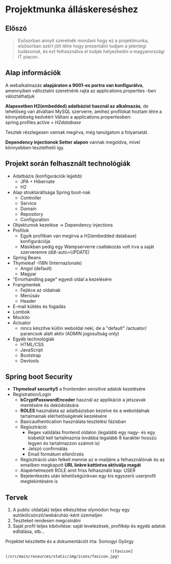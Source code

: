 # Projektmunka álláskereséshez

## Előszó
> Esősorban annyit szeretnék mondani hogy ez a projektmunka, elsősorban azért jött létre hogy prezentálni tudjam a jelenlegi tudásomat, 
> és ezt felhasználva el tudjak helyezkedni a magyarországi IT piacon.

## Alap információk
A webalkalmazás **alapjáraton a 9001-es portra van konfigurálva**, amennyiben változtatni szeretnénk rajta az applications.properties -ben váloztathatjuk

**Alapesetben H2(embedded) adatbázist használ az alkalmazás**, de lehetőség van átváltani MySQL szerverre, amihez profilokat hoztam létre a könnyebbség kedvéért
Váltani a applications.propertiesben: spring.profiles.active = *H2database*

Tesztek részlegesen vannak megírva, még tanulgatom a folyamatát.

**Dependency injectionok Setter alapon** vannak megoldva, mivel könnyebben tesztelhető így.

## Projekt során felhasznált technológiák
- Adatbázis (konfigurációk lejjebb)
  - JPA + Hibernate
  - H2
- Alap struktúráltsága Spring boot-nak
  - Controller
  - Service
  - Domain
  - Repository
  - Configuration
- Objektumok kezelése -> Dependency injections
- Profilok
  - Egyik profilban van megírva a H2(embedded database) konfigurációja
  - Másikban pedig egy Wampserverre csatlakozás volt írva a saját szerveremre (ddl-auto=UPDATE)
- Spring Beans
- Thymeleaf
-I18N (Internazionale)
  - Angol (default)
  - Magyar
- "Errorhandling page" egyedi oldal a kezelésére
- Frangmentek
  - Fejléce az oldalnak
  - Menüsáv
  - Header
- E-mail küldés és fogadás
- Lombok
- Mockito
- Actuator
  - nincs készítve külön weboldal neki, de a "default" /actuator/ parancsok alatt aktív  (ADMIN jogosultság only)
- Egyéb technológiák
  - HTML/CSS
  - JavaScript
  - Bootstrap
  - Devtools

## Spring boot Security
- **Thymeleaf security5** a frontenden sensitive adatok kezelésére
- Registration/Login
  - **bCryptPasswordEncoder** használ az applikáció a jelszavak mentésére és dekódolására
  - **ROLES** használata az adatbázisban kezelve és a weboldalnak tartalmainak elérhetőségének kezelésére
  - Basicauthentication használata tesztelési fázisban
  - Regisztráció:
    - Regex validálás frontend oldalon (legalább egy nagy- és egy kisbetűt kell tartalmaznia továbbá legalább 8 karakter hosszú legyen és tartalmazzon számot is)
    - Jelszó confirmálás
    - Email formátum ellenőrzés
  - Regisztráció után felkell mennie az e-mailjére a felhasználónak és az emailben megkapott **URL linkre kattintva aktiválja magát**
  - Alapértelmezett ROLE amit friss felhasználó kap: USER
  - Bejelentkezés után lehetőségünkvan egy kis egyszerű userprofil megtekintésére is

## Tervek
1. A public oldal(ak) teljes elkészítése olymódon hogy egy autókölcsönző/webáruház-ként üzemeljen
2. Teszteket rendesen megcsinálni
3. Saját profil teljes kibővítése: saját levelezések, profilkép és egyéb adatok editálása, stb...


Projektet készítette és a dokumentációt írta:
Somogyi György

                                                  ![favicon](/src/main/resources/static/img/icons/favicon.jpg)
